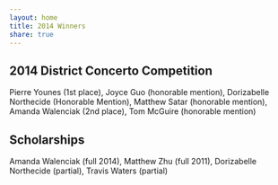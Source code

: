 ```yaml
---
layout: home
title: 2014 Winners
share: true
---
```


## 2014 District Concerto Competition
Pierre Younes (1st place), 
Joyce Guo (honorable mention), 
Dorizabelle Northecide (Honorable Mention), 
Matthew Satar (honorable mention), 
Amanda Walenciak (2nd place), 
Tom McGuire (honorable mention)

## Scholarships
Amanda Walenciak (full 2014), 
Matthew Zhu (full 2011), 
Dorizabelle Northecide (partial), 
Travis Waters (partial)
